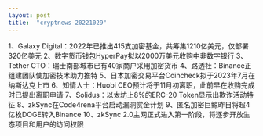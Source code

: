 ```yaml
---
layout: post
title:  "cryptnews-20221029"
---
```

1、Galaxy Digital：2022年已推出415支加密基金，共筹集1210亿美元，仅部署320亿美元
2、数字货币钱包HyperPay拟以2000万美元收购中非数字银行
3、Tether CTO：瑞士南部城市已有40家商户采用加密货币
4、路透社：Binance正组建团队使加密技术助力推特
5、日本加密交易平台Coincheck拟于2023年7月在纳斯达克上市
6、知情人士：Huobi CEO预计将于11月初离职，此前早在收购完成时已提出离职申请
7、Solidus：以太坊上8%的ERC-20 Token显示出欺诈活动特征
8、zkSync在Code4rena平台启动漏洞赏金计划
9、匿名加密巨鲸昨日将超4亿枚DOGE转入Binance
10、zkSync 2.0主网正式进入第一阶段，将逐步开放生态项目和用户的访问权限
